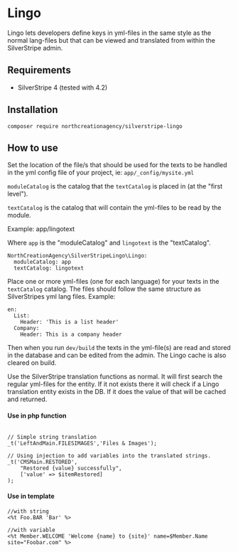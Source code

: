 # Lingo

Lingo lets developers define keys in yml-files in the same style as the normal lang-files but that can be viewed and translated from within the SilverStripe admin.

## Requirements

* SilverStripe 4 (tested with 4.2)

## Installation

`composer require northcreationagency/silverstripe-lingo`

## How to use

Set the location of the file/s that should be used for the texts to be handled in the yml config file of your project, ie:  `app/_config/mysite.yml`

`moduleCatalog` is the catalog that the `textCatalog` is placed in (at the "first level").

`textCatalog` is the catalog that will contain the yml-files to be read by the module.

Example: app/lingotext

Where `app` is the "moduleCatalog" and `lingotext` is the "textCatalog".

```
NorthCreationAgency\SilverStripeLingo\Lingo:
  moduleCatalog: app
  textCatalog: lingotext
```
Place one or more yml-files (one for each language) for your texts in the `textCatalog` catalog.
The files should follow the same structure as SilverStripes yml lang files.
Example:

```
en:
  List:
    Header: 'This is a list header'
  Company:
    Header: This is a company header
```

Then when you run `dev/build` the texts in the yml-file(s) are read and stored in the database and can be edited from the admin.
The Lingo cache is also cleared on build.

Use the SilverStripe translation functions as normal. It will first search the regular yml-files for the entity. If it not 
exists there it will check if a Lingo translation entity exists in the DB. If it does the value of that will be cached and returned.


#### Use in php function

```

// Simple string translation
_t('LeftAndMain.FILESIMAGES','Files & Images');

// Using injection to add variables into the translated strings.
_t('CMSMain.RESTORED',
    "Restored {value} successfully",
    ['value' => $itemRestored]
);

```

#### Use in template
```
//with string
<%t Foo.BAR 'Bar' %>

//with variable
<%t Member.WELCOME 'Welcome {name} to {site}' name=$Member.Name site="Foobar.com" %>

```
